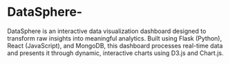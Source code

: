 # DataSphere-
DataSphere is an interactive data visualization dashboard designed to transform raw insights into meaningful analytics. Built using Flask (Python), React (JavaScript), and MongoDB, this dashboard processes real-time data and presents it through dynamic, interactive charts using D3.js and Chart.js.
